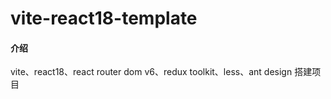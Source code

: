 # vite-react18-template

#### 介绍

vite、react18、react router dom v6、redux toolkit、less、ant design 搭建项目
